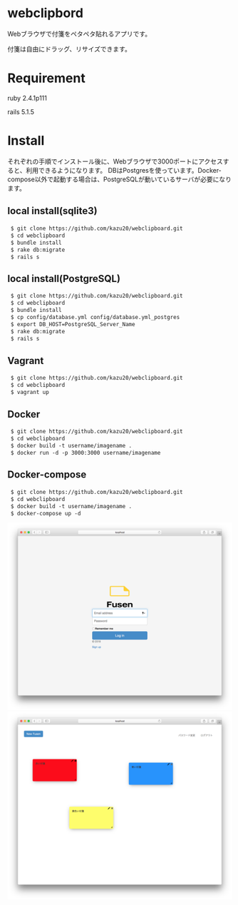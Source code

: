 # webclipbord
Webブラウザで付箋をペタペタ貼れるアプリです。

付箋は自由にドラッグ、リサイズできます。

# Requirement
 ruby 2.4.1p111 

 rails 5.1.5

# Install
それぞれの手順でインストール後に、Webブラウザで3000ポートにアクセスすると、利用できるようになります。
DBはPostgresを使っています。Docker-compose以外で起動する場合は、PostgreSQLが動いているサーバが必要になります。

## local install(sqlite3)
```
 $ git clone https://github.com/kazu20/webclipboard.git
 $ cd webclipboard
 $ bundle install
 $ rake db:migrate
 $ rails s
```

## local install(PostgreSQL)
```
 $ git clone https://github.com/kazu20/webclipboard.git
 $ cd webclipboard
 $ bundle install
 $ cp config/database.yml config/database.yml_postgres
 $ export DB_HOST=PostgreSQL_Server_Name
 $ rake db:migrate
 $ rails s
```

## Vagrant
```
 $ git clone https://github.com/kazu20/webclipboard.git
 $ cd webclipboard
 $ vagrant up
```

## Docker
```
 $ git clone https://github.com/kazu20/webclipboard.git
 $ cd webclipboard
 $ docker build -t username/imagename .
 $ docker run -d -p 3000:3000 username/imagename
```

## Docker-compose
```
 $ git clone https://github.com/kazu20/webclipboard.git
 $ cd webclipboard
 $ docker build -t username/imagename .
 $ docker-compose up -d 
```

![login image](https://github.com/kazu20/webclipboard/blob/master/images/login.png)
![sample image](https://github.com/kazu20/webclipboard/blob/master/images/sampleimage.png)
